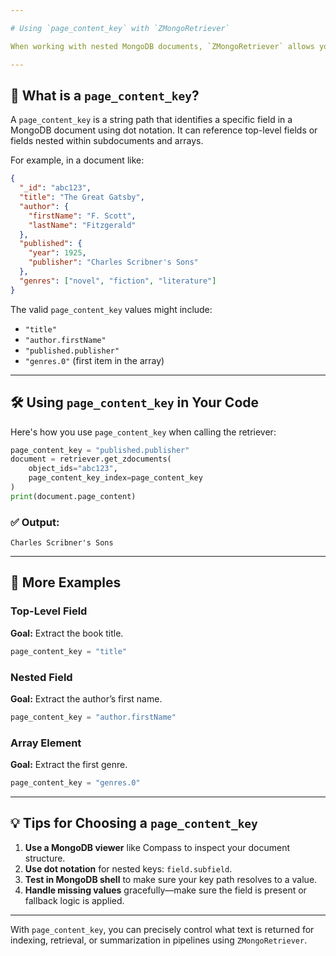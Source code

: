 ```yaml
---

# Using `page_content_key` with `ZMongoRetriever`

When working with nested MongoDB documents, `ZMongoRetriever` allows you to extract specific fields from documents using the `page_content_key` parameter. This key uses **dot notation** to reference deeply nested fields and is passed as an argument when invoking the retriever. This guide explains how to use `page_content_key` to control what gets selected as the main content of a document.

---
```


## 🔑 What is a `page_content_key`?

A `page_content_key` is a string path that identifies a specific field in a MongoDB document using dot notation. It can reference top-level fields or fields nested within subdocuments and arrays.

For example, in a document like:

```json
{
  "_id": "abc123",
  "title": "The Great Gatsby",
  "author": {
    "firstName": "F. Scott",
    "lastName": "Fitzgerald"
  },
  "published": {
    "year": 1925,
    "publisher": "Charles Scribner's Sons"
  },
  "genres": ["novel", "fiction", "literature"]
}
```

The valid `page_content_key` values might include:

- `"title"`
- `"author.firstName"`
- `"published.publisher"`
- `"genres.0"` (first item in the array)

---

## 🛠️ Using `page_content_key` in Your Code

Here's how you use `page_content_key` when calling the retriever:

```python
page_content_key = "published.publisher"
document = retriever.get_zdocuments(
    object_ids="abc123",
    page_content_key_index=page_content_key
)
print(document.page_content)
```

### ✅ Output:
```
Charles Scribner's Sons
```

---

## 📘 More Examples

### Top-Level Field

**Goal:** Extract the book title.

```python
page_content_key = "title"
```

### Nested Field

**Goal:** Extract the author’s first name.

```python
page_content_key = "author.firstName"
```

### Array Element

**Goal:** Extract the first genre.

```python
page_content_key = "genres.0"
```

---

## 💡 Tips for Choosing a `page_content_key`

1. **Use a MongoDB viewer** like Compass to inspect your document structure.
2. **Use dot notation** for nested keys: `field.subfield`.
3. **Test in MongoDB shell** to make sure your key path resolves to a value.
4. **Handle missing values** gracefully—make sure the field is present or fallback logic is applied.

---

With `page_content_key`, you can precisely control what text is returned for indexing, retrieval, or summarization in pipelines using `ZMongoRetriever`.
